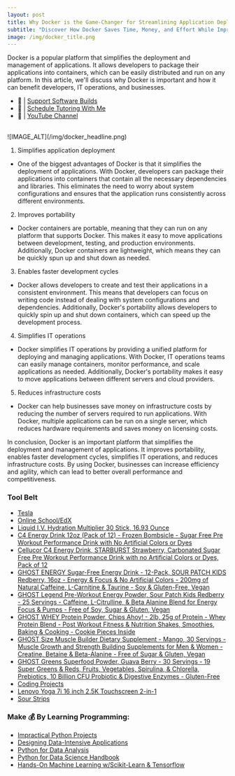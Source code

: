 ```yaml
---
layout: post
title: Why Docker is the Game-Changer for Streamlining Application Deployment and Management
subtitle: "Discover How Docker Saves Time, Money, and Effort While Improving Portability and Simplifying IT Operations"
image: /img/docker_title.png
---
```


Docker is a popular platform that simplifies the deployment and management of applications. It allows developers to package their applications into containers, which can be easily distributed and run on any platform. In this article, we'll discuss why Docker is important and how it can benefit developers, IT operations, and businesses.

- 🔗 | [Support Software Builds](https://www.buymeacoffee.com/kadad1312d)
- 🔗 | [Schedule Tutoring With Me](https://www.calendly.com/kadad1312)
- 🔗 | [YouTube Channel](https://www.youtube.com/@RealKhaledAdad)
<br/>
<!-- ![](https://youtu.be/_Ayv8p6nyKo) -->
![IMAGE_ALT](/img/docker_headline.png)

1. Simplifies application deployment
- One of the biggest advantages of Docker is that it simplifies the deployment of applications. With Docker, developers can package their applications into containers that contain all the necessary dependencies and libraries. This eliminates the need to worry about system configurations and ensures that the application runs consistently across different environments.

2. Improves portability
- Docker containers are portable, meaning that they can run on any platform that supports Docker. This makes it easy to move applications between development, testing, and production environments. Additionally, Docker containers are lightweight, which means they can be quickly spun up and shut down as needed.

3. Enables faster development cycles
- Docker allows developers to create and test their applications in a consistent environment. This means that developers can focus on writing code instead of dealing with system configurations and dependencies. Additionally, Docker's portability allows developers to quickly spin up and shut down containers, which can speed up the development process.

4. Simplifies IT operations
- Docker simplifies IT operations by providing a unified platform for deploying and managing applications. With Docker, IT operations teams can easily manage containers, monitor performance, and scale applications as needed. Additionally, Docker's portability makes it easy to move applications between different servers and cloud providers.

5. Reduces infrastructure costs
- Docker can help businesses save money on infrastructure costs by reducing the number of servers required to run applications. With Docker, multiple applications can be run on a single server, which reduces hardware requirements and saves money on licensing costs.

In conclusion, Docker is an important platform that simplifies the deployment and management of applications. It improves portability, enables faster development cycles, simplifies IT operations, and reduces infrastructure costs. By using Docker, businesses can increase efficiency and agility, which can lead to better overall performance and competitiveness.

### Tool Belt
- [Tesla](https://ts.la/khaled835973)
- [Online School/EdX](https://www.edx.org/?utm_source=google&utm_campaign=18736834479&utm_medium=cpc&utm_term=edx&hsa_acc=7245054034&hsa_cam=18736834479&hsa_grp=140243978342&hsa_ad=631521652739&hsa_src=g&hsa_tgt=kwd-89882436&hsa_kw=edx&hsa_mt=e&hsa_net=adwords&hsa_ver=3&gclid=Cj0KCQiA0oagBhDHARIsAI-BbgfFSx9sQrdOhE0zshO9rXNE6ZsM_6g0CsF0uBeLd3GwriWBoJtxVXwaAqA2EALw_wcB)
- [Liquid I.V. Hydration Multiplier 30 Stick, 16.93 Ounce](https://amzn.to/3ZFDjDq)
- [C4 Energy Drink 12oz (Pack of 12) - Frozen Bombsicle - Sugar Free Pre Workout Performance Drink with No Artificial Colors or Dyes](https://amzn.to/3ZEVtFy)
- [Cellucor C4 Energy Drink, STARBURST Strawberry, Carbonated Sugar Free Pre Workout Performance Drink with no Artificial Colors or Dyes, Pack of 12](https://amzn.to/3y8KJ6m)
- [GHOST ENERGY Sugar-Free Energy Drink - 12-Pack, SOUR PATCH KIDS Redberry, 16oz - Energy & Focus & No Artificial Colors - 200mg of Natural Caffeine, L-Carnitine & Taurine - Soy & Gluten-Free, Vegan](https://amzn.to/3Jeaed7)
- [GHOST Legend Pre-Workout Energy Powder, Sour Patch Kids Redberry - 25 Servings - Caffeine, L-Citrulline, & Beta Alanine Blend for Energy Focus & Pumps - Free of Soy, Sugar & Gluten, Vegan](https://amzn.to/3SOshts)
- [GHOST WHEY Protein Powder, Chips Ahoy! - 2lb, 25g of Protein - Whey Protein Blend - ­Post Workout Fitness & Nutrition Shakes, Smoothies, Baking & Cooking - Cookie Pieces Inside](https://amzn.to/3y8rGtd)
- [GHOST Size Muscle Builder Dietary Supplement - Mango, 30 Servings - Muscle Growth and Strength Building Supplements for Men & Women - Creatine, Betaine & Beta-Alanine - Free of Sugar & Gluten, Vegan](https://amzn.to/3YkH8g8)
- [GHOST Greens Superfood Powder, Guava Berry - 30 Servings - 19 Super Greens & Reds, Fruits, Vegetables, Spirulina, & Chlorella, Prebiotics, 10 Billion CFU Probiotic & Digestive Enzymes - Gluten-Free](https://amzn.to/3J8I0PN)
- [Coding Projects](https://www.buymeacoffee.com/kadad1312d)
- [Lenovo Yoga 7i 16 inch 2.5K Touchscreen 2-in-1](https://amzn.to/41CfSfY)
- [Sour Strips](https://amzn.to/3EDWUM7)

### Make 💰 By Learning Programming:

- [Impractical Python Projects](https://amzn.to/3JpCpWH)
- [Designing Data-Intensive Applications](https://amzn.to/3Hgh5Sj)
- [Python for Data Analysis](https://amzn.to/3D0C8pl)
- [Python for Data Science Handbook](https://amzn.to/3XnZ1ez)
- [Hands-On Machine Learning w/Scikit-Learn & Tensorflow](https://amzn.to/3QTWoyt)

<br>